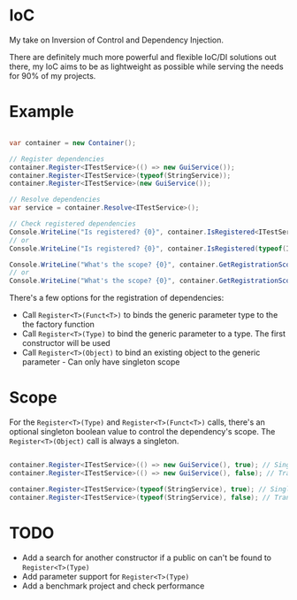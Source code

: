 # IoC

My take on Inversion of Control and Dependency Injection.

There are definitely much more powerful and flexible IoC/DI solutions out there, my IoC aims to be as lightweight as possible while serving the needs for 90% of my projects.

# Example

```c#

var container = new Container();

// Register dependencies
container.Register<ITestService>(() => new GuiService());
container.Register<ITestService>(typeof(StringService));
container.Register<ITestService>(new GuiService());

// Resolve dependencies
var service = container.Resolve<ITestService>();

// Check registered dependencies
Console.WriteLine("Is registered? {0}", container.IsRegistered<ITestService>());
// or
Console.WriteLine("Is registered? {0}", container.IsRegistered(typeof(ITestService)));

Console.WriteLine("What's the scope? {0}", container.GetRegistrationScope<ITestService>());
// or
Console.WriteLine("What's the scope? {0}", container.GetRegistrationScope(typeof(ITestService)));

```

There's a few options for the registration of dependencies:
  * Call `Register<T>(Funct<T>)` to binds the generic parameter type to the the factory function
  * Call `Register<T>(Type)` to bind the generic parameter to a type. The first constructor will be used
  * Call `Register<T>(Object)` to bind an existing object to the generic parameter - Can only have singleton scope

# Scope
For the `Register<T>(Type)` and `Register<T>(Funct<T>)` calls, there's an optional singleton boolean value to control the dependency's scope. The `Register<T>(Object)` call is always a singleton.

```c#

container.Register<ITestService>(() => new GuiService(), true); // Singleton
container.Register<ITestService>(() => new GuiService(), false); // Transient - Default

container.Register<ITestService>(typeof(StringService), true); // Singleton
container.Register<ITestService>(typeof(StringService), false); // Transient - Default

```

# TODO
  * Add a search for another constructor if a public on can't be found to `Register<T>(Type)`
  * Add parameter support for `Register<T>(Type)`
  * Add a benchmark project and check performance
